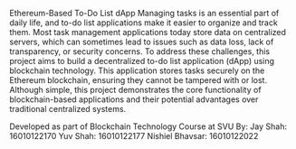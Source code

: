 Ethereum-Based To-Do List dApp
Managing tasks is an essential part of daily life, and to-do list applications make it easier to organize and track them. Most task management applications today store data on centralized servers, which can sometimes lead to issues such as data loss, lack of transparency, or security concerns. To address these challenges, this project aims to build a decentralized to-do list application (dApp) using blockchain technology. This application stores tasks securely on the Ethereum blockchain, ensuring they cannot be tampered with or lost. Although simple, this project demonstrates the core functionality of blockchain-based applications and their potential advantages over traditional centralized systems.

Developed as part of Blockchain Technology Course at SVU
By:
Jay Shah: 16010122170
Yuv Shah: 16010122177
Nishiel Bhavsar: 16010122022
